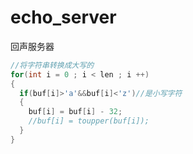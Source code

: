# echo_server
回声服务器


```c
//将字符串转换成大写的
for(int i = 0 ; i < len ; i ++)
{
  if(buf[i]>'a'&&buf[i]<'z')//是小写字符
  {
    buf[i] = buf[i] - 32;
    //buf[i] = toupper(buf[i]);
  }
}
```
